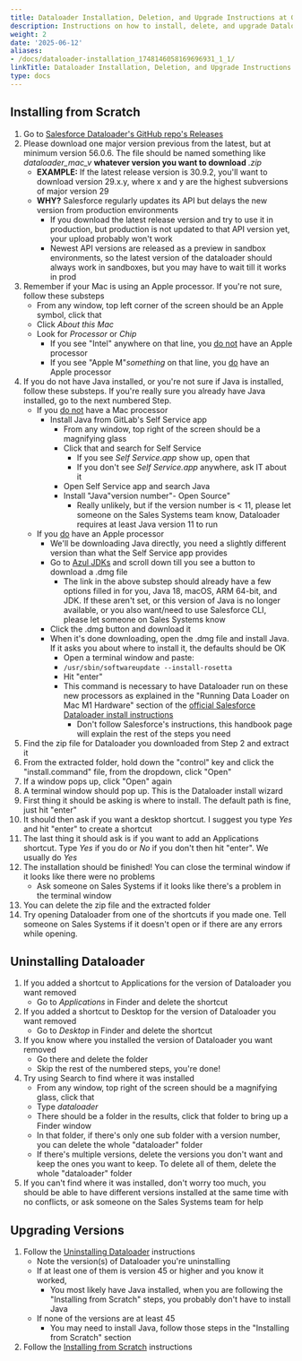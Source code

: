 ```yaml
---
title: Dataloader Installation, Deletion, and Upgrade Instructions at GitLab
description: Instructions on how to install, delete, and upgrade Dataloader at GitLab
weight: 2
date: '2025-06-12'
aliases:
- /docs/dataloader-installation_1748146058169696931_1_1/
linkTitle: Dataloader Installation, Deletion, and Upgrade Instructions at GitLab
type: docs
---
```


## Installing from Scratch

1. Go to [Salesforce Dataloader's GitHub repo's Releases](https://github.com/forcedotcom/dataloader/releases)
1. Please download one major version previous from the latest, but at minimum version 56.0.6. The file should be named something like *dataloader_mac_v* **whatever version you want to download** *.zip*
    - **EXAMPLE:** If the latest release version is 30.9.2, you'll want to download version 29.x.y, where x and y are the highest subversions of major version 29
    - **WHY?** Salesforce regularly updates its API but delays the new version from production environments
        - If you download the latest release version and try to use it in production, but production is not updated to that API version yet, your upload probably won't work
        - Newest API versions are released as a preview in sandbox environments, so the latest version of the dataloader should always work in sandboxes, but you may have to wait till it works in prod
1. Remember if your Mac is using an Apple processor. If you're not sure, follow these substeps
    - From any window, top left corner of the screen should be an Apple symbol, click that
    - Click *About this Mac*
    - Look for *Processor* or *Chip*
        - If you see "Intel" anywhere on that line, you <ins>do not</ins> have an Apple processor
        - If you see "Apple M"*something* on that line, you <ins>do</ins> have an Apple processor
1. If you do not have Java installed, or you're not sure if Java is installed, follow these substeps. If you're really sure you already have Java installed, go to the next numbered Step.
    - If you <ins>do not</ins> have a Mac processor
        - Install Java from GitLab's Self Service app
            - From any window, top right of the screen should be a magnifying glass
            - Click that and search for Self Service
                - If you see *Self Service.app* show up, open that
                - If you don't see *Self Service.app* anywhere, ask IT about it
            - Open Self Service app and search Java
            - Install "Java"version number"- Open Source"
                - Really unlikely, but if the version number is < 11, please let someone on the Sales Systems team know, Dataloader requires at least Java version 11 to run
    - If you <ins>do</ins> have an Apple processor
        - We'll be downloading Java directly, you need a slightly different version than what the Self Service app provides
        - Go to [Azul JDKs](https://www.azul.com/downloads/?version=java-18-sts&os=macos&architecture=arm-64-bit&package=jdk) and scroll down till you see a button to download a .dmg file
            - The link in the above substep should already have a few options filled in for you, Java 18, macOS, ARM 64-bit, and JDK. If these aren't set, or this version of Java is no longer available, or you also want/need to use Salesforce CLI, please let someone on Sales Systems know
        - Click the .dmg button and download it
        - When it's done downloading, open the .dmg file and install Java. If it asks you about where to install it, the defaults should be OK
            - Open a terminal window and paste:
            - `/usr/sbin/softwareupdate --install-rosetta`
            - Hit "enter"
            - This command is necessary to have Dataloader run on these new processors as explained in the "Running Data Loader on Mac M1 Hardware" section of the [official Salesforce Dataloader install instructions](https://developer.salesforce.com/docs/atlas.en-us.dataLoader.meta/dataLoader/loader_install_mac.htm)
                - Don't follow Salesforce's instructions, this handbook page will explain the rest of the steps you need
1. Find the zip file for Dataloader you downloaded from Step 2 and extract it
1. From the extracted folder, hold down the "control" key and click the "install.command" file, from the dropdown, click "Open"
1. If a window pops up, click "Open" again
1. A terminal window should pop up. This is the Dataloader install wizard
1. First thing it should be asking is where to install. The default path is fine, just hit "enter"
1. It should then ask if you want a desktop shortcut. I suggest you type *Yes* and hit "enter" to create a shortcut
1. The last thing it should ask is if you want to add an Applications shortcut. Type *Yes* if you do or *No* if you don't then hit "enter". We usually do *Yes*
1. The installation should be finished! You can close the terminal window if it looks like there were no problems
    - Ask someone on Sales Systems if it looks like there's a problem in the terminal window
1. You can delete the zip file and the extracted folder
1. Try opening Dataloader from one of the shortcuts if you made one. Tell someone on Sales Systems if it doesn't open or if there are any errors while opening.

## Uninstalling Dataloader

1. If you added a shortcut to Applications for the version of Dataloader you want removed
    - Go to *Applications* in Finder and delete the shortcut
1. If you added a shortcut to Desktop for the version of Dataloader you want removed
    - Go to *Desktop* in Finder and delete the shortcut
1. If you know where you installed the version of Dataloader you want removed
    - Go there and delete the folder
    - Skip the rest of the numbered steps, you're done!
1. Try using Search to find where it was installed
    - From any window, top right of the screen should be a magnifying glass, click that
    - Type *dataloader*
    - There should be a folder in the results, click that folder to bring up a Finder window
    - In that folder, if there's only one sub folder with a version number, you can delete the whole "dataloader" folder
    - If there's multiple versions, delete the versions you don't want and keep the ones you want to keep. To delete all of them, delete the whole "dataloader" folder
1. If you can't find where it was installed, don't worry too much, you should be able to have different versions installed at the same time with no conflicts, or ask someone on the Sales Systems team for help

## Upgrading Versions

1. Follow the [Uninstalling Dataloader](#uninstalling-dataloader) instructions
    - Note the version(s) of Dataloader you're uninstalling
    - If at least one of them is version 45 or higher and you know it worked,
        - You most likely have Java installed, when you are following the "Installing from Scratch" steps, you probably don't have to install Java
    - If none of the versions are at least 45
        - You may need to install Java, follow those steps in the "Installing from Scratch" section
1. Follow the [Installing from Scratch](#installing-from-scratch) instructions
